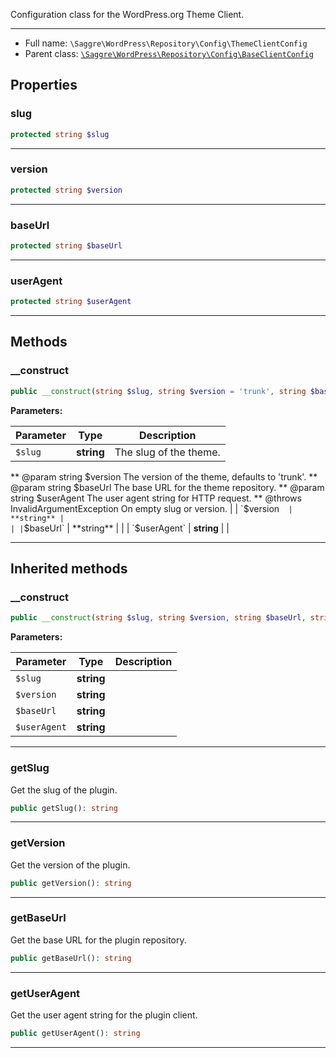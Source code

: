 
Configuration class for the WordPress.org Theme Client.

***

* Full name: `\Saggre\WordPress\Repository\Config\ThemeClientConfig`
* Parent class: [`\Saggre\WordPress\Repository\Config\BaseClientConfig`](./BaseClientConfig)

## Properties

### slug

```php
protected string $slug
```

***

### version

```php
protected string $version
```

***

### baseUrl

```php
protected string $baseUrl
```

***

### userAgent

```php
protected string $userAgent
```

***

## Methods

### __construct

```php
public __construct(string $slug, string $version = 'trunk', string $baseUrl = 'https://themes.svn.wordpress.org', string $userAgent = 'wordpress-org-repository-php-wrapper/' . ThemeClient::CLIENT_VERSION): mixed
```

**Parameters:**

| Parameter    | Type       | Description                                                                                                                                                                                                                                                                                        |
|--------------|------------|----------------------------------------------------------------------------------------------------------------------------------------------------------------------------------------------------------------------------------------------------------------------------------------------------|
| `$slug`      | **string** | The slug of the theme.
** @param string $version The version of the theme, defaults to 'trunk'.
** @param string $baseUrl The base URL for the theme repository.
** @param string $userAgent The user agent string for HTTP request.
** @throws InvalidArgumentException On empty slug or version. |
| `$version`   | **string** |                                                                                                                                                                                                                                                                                                    |
| `$baseUrl`   | **string** |                                                                                                                                                                                                                                                                                                    |
| `$userAgent` | **string** |                                                                                                                                                                                                                                                                                                    |

***

## Inherited methods

### __construct

```php
public __construct(string $slug, string $version, string $baseUrl, string $userAgent): mixed
```

**Parameters:**

| Parameter    | Type       | Description |
|--------------|------------|-------------|
| `$slug`      | **string** |             |
| `$version`   | **string** |             |
| `$baseUrl`   | **string** |             |
| `$userAgent` | **string** |             |

***

### getSlug

Get the slug of the plugin.

```php
public getSlug(): string
```

***

### getVersion

Get the version of the plugin.

```php
public getVersion(): string
```

***

### getBaseUrl

Get the base URL for the plugin repository.

```php
public getBaseUrl(): string
```

***

### getUserAgent

Get the user agent string for the plugin client.

```php
public getUserAgent(): string
```

***
